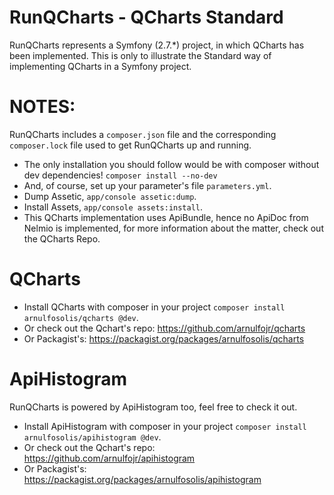 RunQCharts - QCharts Standard
=============================

RunQCharts represents a Symfony (2.7.*) project, in which QCharts
has been implemented. This is only to illustrate the Standard way
of implementing QCharts in a Symfony project.

NOTES:
======

RunQCharts includes a ```composer.json``` file and the corresponding
```composer.lock``` file used to get RunQCharts up and running.
- The only installation you should follow would be with composer without
dev dependencies!
```composer install --no-dev```
- And, of course, set up your parameter's file ```parameters.yml```.
- Dump Assetic, ```app/console assetic:dump```.
- Install Assets, ```app/console assets:install```.
- This QCharts implementation uses ApiBundle, hence no ApiDoc from
Nelmio is implemented, for more information about the matter, check out
the QCharts Repo.


QCharts
=======
- Install QCharts with composer in your project ```composer install arnulfosolis/qcharts @dev```.
- Or check out the Qchart's repo: https://github.com/arnulfojr/qcharts
- Or Packagist's: https://packagist.org/packages/arnulfosolis/qcharts

ApiHistogram
============
RunQCharts is powered by ApiHistogram too, feel free to check it out.
- Install ApiHistogram with composer in your project ```composer install arnulfosolis/apihistogram @dev```.
- Or check out the Qchart's repo: https://github.com/arnulfojr/apihistogram
- Or Packagist's: https://packagist.org/packages/arnulfosolis/apihistogram